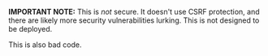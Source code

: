 **IMPORTANT NOTE:** This is _not_ secure. It doesn't use CSRF protection, and there are likely more security vulnerabilities lurking. This is not designed to be deployed.

This is also bad code.
